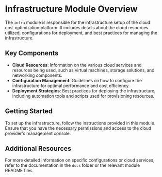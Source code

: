# Infrastructure Module Overview

The `infra` module is responsible for the infrastructure setup of the cloud cost optimization platform. It includes details about the cloud resources utilized, configurations for deployment, and best practices for managing the infrastructure.

## Key Components

- **Cloud Resources**: Information on the various cloud services and resources being used, such as virtual machines, storage solutions, and networking components.
- **Configuration Management**: Guidelines on how to configure the infrastructure for optimal performance and cost efficiency.
- **Deployment Strategies**: Best practices for deploying the infrastructure, including automation tools and scripts used for provisioning resources.

## Getting Started

To set up the infrastructure, follow the instructions provided in this module. Ensure that you have the necessary permissions and access to the cloud provider's management console.

## Additional Resources

For more detailed information on specific configurations or cloud services, refer to the documentation in the `docs` folder or the relevant module README files.